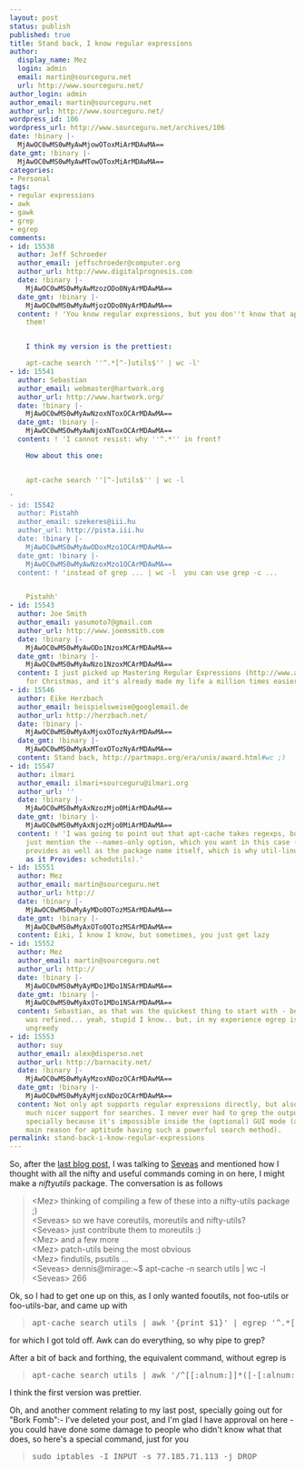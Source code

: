 ```yaml
---
layout: post
status: publish
published: true
title: Stand back, I know regular expressions
author:
  display_name: Mez
  login: admin
  email: martin@sourceguru.net
  url: http://www.sourceguru.net/
author_login: admin
author_email: martin@sourceguru.net
author_url: http://www.sourceguru.net/
wordpress_id: 106
wordpress_url: http://www.sourceguru.net/archives/106
date: !binary |-
  MjAwOC0wMS0wMyAwMjowOToxMiArMDAwMA==
date_gmt: !binary |-
  MjAwOC0wMS0wMyAwMTowOToxMiArMDAwMA==
categories:
- Personal
tags:
- regular expressions
- awk
- gawk
- grep
- egrep
comments:
- id: 15538
  author: Jeff Schroeder
  author_email: jeffschroeder@computer.org
  author_url: http://www.digitalprognosis.com
  date: !binary |-
    MjAwOC0wMS0wMyAwMzozODo0NyArMDAwMA==
  date_gmt: !binary |-
    MjAwOC0wMS0wMyAwMjozODo0NyArMDAwMA==
  content: ! 'You know regular expressions, but you don''t know that apt supports
    them!


    I think my version is the prettiest:

    apt-cache search ''^.*[^-]utils$'' | wc -l'
- id: 15541
  author: Sebastian
  author_email: webmaster@hartwork.org
  author_url: http://www.hartwork.org/
  date: !binary |-
    MjAwOC0wMS0wMyAwNzoxNToxOCArMDAwMA==
  date_gmt: !binary |-
    MjAwOC0wMS0wMyAwNjoxNToxOCArMDAwMA==
  content: ! 'I cannot resist: why ''^.*'' in front?

    How about this one:


    apt-cache search ''[^-]utils$'' | wc -l

'
- id: 15542
  author: Pistahh
  author_email: szekeres@iii.hu
  author_url: http://pista.iii.hu
  date: !binary |-
    MjAwOC0wMS0wMyAwODoxMzo1OCArMDAwMA==
  date_gmt: !binary |-
    MjAwOC0wMS0wMyAwNzoxMzo1OCArMDAwMA==
  content: ! 'instead of grep ... | wc -l  you can use grep -c ...


    Pistahh'
- id: 15543
  author: Joe Smith
  author_email: yasumoto7@gmail.com
  author_url: http://www.joemsmith.com
  date: !binary |-
    MjAwOC0wMS0wMyAwODo1NzoxMCArMDAwMA==
  date_gmt: !binary |-
    MjAwOC0wMS0wMyAwNzo1NzoxMCArMDAwMA==
  content: I just picked up Mastering Regular Expressions (http://www.amazon.com/Mastering-Regular-Expressions-Jeffrey-Friedl/dp/0596528124)
    for Christmas, and it's already made my life a million times easier :)
- id: 15546
  author: Eike Herzbach
  author_email: beispielsweise@googlemail.de
  author_url: http://herzbach.net/
  date: !binary |-
    MjAwOC0wMS0wMyAxMjoxOTozNyArMDAwMA==
  date_gmt: !binary |-
    MjAwOC0wMS0wMyAxMToxOTozNyArMDAwMA==
  content: Stand back, http://partmaps.org/era/unix/award.html#wc ;)
- id: 15547
  author: ilmari
  author_email: ilmari+sourceguru@ilmari.org
  author_url: ''
  date: !binary |-
    MjAwOC0wMS0wMyAxNzozMjo0MiArMDAwMA==
  date_gmt: !binary |-
    MjAwOC0wMS0wMyAxNjozMjo0MiArMDAwMA==
  content: ! 'I was going to point out that apt-cache takes regexps, but instead I''ll
    just mention the --names-only option, which you want in this case (it still searches
    provides as well as the package name itself, which is why util-linux shows up,
    as it Provides: schedutils).'
- id: 15551
  author: Mez
  author_email: martin@sourceguru.net
  author_url: http://
  date: !binary |-
    MjAwOC0wMS0wMyAyMDo0OTozMSArMDAwMA==
  date_gmt: !binary |-
    MjAwOC0wMS0wMyAxOTo0OTozMSArMDAwMA==
  content: Eiki, I know I know, but sometimes, you just get lazy
- id: 15552
  author: Mez
  author_email: martin@sourceguru.net
  author_url: http://
  date: !binary |-
    MjAwOC0wMS0wMyAyMDo1MDo1NSArMDAwMA==
  date_gmt: !binary |-
    MjAwOC0wMS0wMyAxOTo1MDo1NSArMDAwMA==
  content: Sebastian, as that was the quickest thing to start with - before the expression
    was refined... yeah, stupid I know.. but, in my experience egrep is generally
    ungreedy
- id: 15553
  author: suy
  author_email: alex@disperso.net
  author_url: http://barnacity.net/
  date: !binary |-
    MjAwOC0wMS0wMyAyMzoxNDozOCArMDAwMA==
  date_gmt: !binary |-
    MjAwOC0wMS0wMyAyMjoxNDozOCArMDAwMA==
  content: Not only apt supports regular expressions directly, but also aptitude has
    much nicer support for searches. I never ever had to grep the output from aptitude,
    specially because it's impossible inside the (optional) GUI mode (and that's the
    main reason for aptitude having such a powerful search method).
permalink: stand-back-i-know-regular-expressions
---
```

<p>So, after the <a href="http://www.sourceguru.net/archives/105">last blog post</a>, I was talking to <a href="http://blogs.ubuntu-nl.org/dennis/">Seveas</a> and mentioned how I thought with all the nifty and useful commands coming in on here, I might make a <em>niftyutils</em> package. The conversation is as follows</p>
<blockquote><p>&lt;Mez&gt;    thinking of compiling a few of these into a nifty-utils package ;)<br />
&lt;Seveas&gt;    so we have coreutils, moreutils and nifty-utils?<br />
&lt;Seveas&gt;    just contribute them to moreutils :)<br />
&lt;Mez&gt;    and a few more<br />
&lt;Mez&gt;    patch-utils being the most obvious<br />
&lt;Mez&gt;    findutils, psutils ...<br />
&lt;Seveas&gt;    dennis@mirage:~$ apt-cache -n search utils | wc -l<br />
&lt;Seveas&gt;    266</p></blockquote>
<p>Ok, so I had to get one up on this, as I only wanted fooutils, not foo-utils or foo-utils-bar, and came up with</p>
<blockquote>
<pre>apt-cache search utils | awk '{print $1}' | egrep '^.*[^-]utils$' | wc -l</pre>
</blockquote>
<p>for which I got told off. Awk can do everything, so why pipe to grep?</p>
<p>After a bit of back and forthing, the equivalent command, without egrep is</p>
<blockquote>
<pre>apt-cache search utils | awk '/^[[:alnum:]]*([-[:alnum:]])*[^-]utils[[:space:]].*/' | wc -l</pre>
</blockquote>
<p>I think the first version was prettier.</p>
<p>Oh, and another comment relating to my last post, specially going out for "Bork Fomb":- I've deleted your post, and I'm glad I have approval on here - you could have done some damage to people who didn't know what that does, so here's a special command, just for you</p>
<blockquote><pre>sudo iptables -I INPUT -s 77.185.71.113 -j DROP</pre>
</blockquote>
